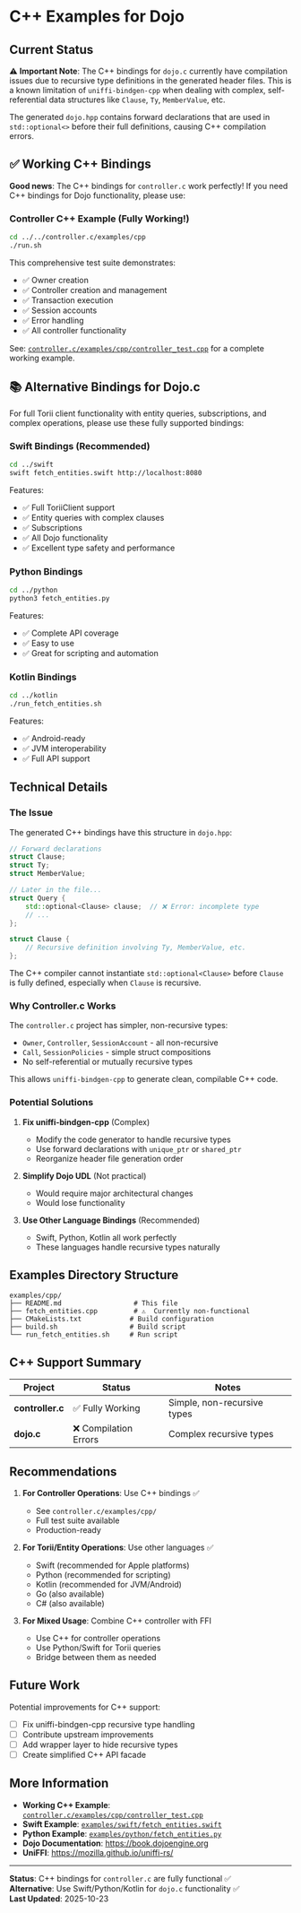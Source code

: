 # C++ Examples for Dojo

## Current Status

⚠️ **Important Note**: The C++ bindings for `dojo.c` currently have compilation issues due to recursive type definitions in the generated header files. This is a known limitation of `uniffi-bindgen-cpp` when dealing with complex, self-referential data structures like `Clause`, `Ty`, `MemberValue`, etc.

The generated `dojo.hpp` contains forward declarations that are used in `std::optional<>` before their full definitions, causing C++ compilation errors.

## ✅ Working C++ Bindings

**Good news**: The C++ bindings for `controller.c` work perfectly! If you need C++ bindings for Dojo functionality, please use:

### Controller C++ Example (Fully Working!)
```bash
cd ../../controller.c/examples/cpp
./run.sh
```

This comprehensive test suite demonstrates:
- ✅ Owner creation
- ✅ Controller creation and management
- ✅ Transaction execution
- ✅ Session accounts
- ✅ Error handling
- ✅ All controller functionality

See: [`controller.c/examples/cpp/controller_test.cpp`](../../controller.c/examples/cpp/controller_test.cpp) for a complete working example.

## 📚 Alternative Bindings for Dojo.c

For full Torii client functionality with entity queries, subscriptions, and complex operations, please use these fully supported bindings:

### Swift Bindings (Recommended)
```bash
cd ../swift
swift fetch_entities.swift http://localhost:8080
```

Features:
- ✅ Full ToriiClient support
- ✅ Entity queries with complex clauses
- ✅ Subscriptions
- ✅ All Dojo functionality
- ✅ Excellent type safety and performance

### Python Bindings
```bash
cd ../python
python3 fetch_entities.py
```

Features:
- ✅ Complete API coverage
- ✅ Easy to use
- ✅ Great for scripting and automation

### Kotlin Bindings
```bash
cd ../kotlin
./run_fetch_entities.sh
```

Features:
- ✅ Android-ready
- ✅ JVM interoperability
- ✅ Full API support

## Technical Details

### The Issue

The generated C++ bindings have this structure in `dojo.hpp`:

```cpp
// Forward declarations
struct Clause;
struct Ty;
struct MemberValue;

// Later in the file...
struct Query {
    std::optional<Clause> clause;  // ❌ Error: incomplete type
    // ...
};

struct Clause {
    // Recursive definition involving Ty, MemberValue, etc.
};
```

The C++ compiler cannot instantiate `std::optional<Clause>` before `Clause` is fully defined, especially when `Clause` is recursive.

### Why Controller.c Works

The `controller.c` project has simpler, non-recursive types:
- `Owner`, `Controller`, `SessionAccount` - all non-recursive
- `Call`, `SessionPolicies` - simple struct compositions
- No self-referential or mutually recursive types

This allows `uniffi-bindgen-cpp` to generate clean, compilable C++ code.

### Potential Solutions

1. **Fix uniffi-bindgen-cpp** (Complex)
   - Modify the code generator to handle recursive types
   - Use forward declarations with `unique_ptr` or `shared_ptr`
   - Reorganize header file generation order

2. **Simplify Dojo UDL** (Not practical)
   - Would require major architectural changes
   - Would lose functionality

3. **Use Other Language Bindings** (Recommended)
   - Swift, Python, Kotlin all work perfectly
   - These languages handle recursive types naturally

## Examples Directory Structure

```
examples/cpp/
├── README.md                  # This file
├── fetch_entities.cpp         # ⚠️  Currently non-functional
├── CMakeLists.txt            # Build configuration
├── build.sh                  # Build script
└── run_fetch_entities.sh     # Run script
```

## C++ Support Summary

| Project | Status | Notes |
|---------|--------|-------|
| **controller.c** | ✅ Fully Working | Simple, non-recursive types |
| **dojo.c** | ❌ Compilation Errors | Complex recursive types |

## Recommendations

1. **For Controller Operations**: Use C++ bindings ✅
   - See `controller.c/examples/cpp/`
   - Full test suite available
   - Production-ready

2. **For Torii/Entity Operations**: Use other languages ✅
   - Swift (recommended for Apple platforms)
   - Python (recommended for scripting)
   - Kotlin (recommended for JVM/Android)
   - Go (also available)
   - C# (also available)

3. **For Mixed Usage**: Combine C++ controller with FFI
   - Use C++ for controller operations
   - Use Python/Swift for Torii queries
   - Bridge between them as needed

## Future Work

Potential improvements for C++ support:

- [ ] Fix uniffi-bindgen-cpp recursive type handling
- [ ] Contribute upstream improvements
- [ ] Add wrapper layer to hide recursive types
- [ ] Create simplified C++ API facade

## More Information

- **Working C++ Example**: [`controller.c/examples/cpp/controller_test.cpp`](../../controller.c/examples/cpp/controller_test.cpp)
- **Swift Example**: [`examples/swift/fetch_entities.swift`](../swift/fetch_entities.swift)
- **Python Example**: [`examples/python/fetch_entities.py`](../python/fetch_entities.py)
- **Dojo Documentation**: https://book.dojoengine.org
- **UniFFI**: https://mozilla.github.io/uniffi-rs/

---

**Status**: C++ bindings for `controller.c` are fully functional ✅  
**Alternative**: Use Swift/Python/Kotlin for `dojo.c` functionality ✅  
**Last Updated**: 2025-10-23


